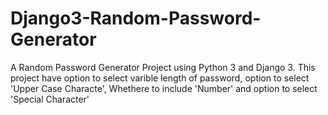 # Django3-Random-Password-Generator
A Random Password Generator Project using Python 3 and Django 3. This project have option to select varible length of password, option to select 'Upper Case Characte', Whethere to include 'Number' and option to select 'Special Character'
